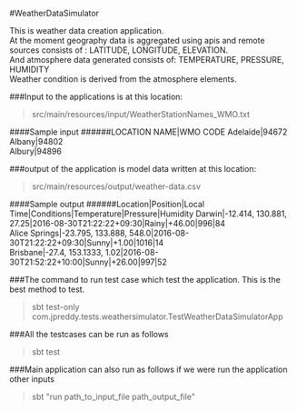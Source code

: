 #WeatherDataSimulator
<p>This is weather data creation application.<br>
At the moment geography data is aggregated using apis and remote sources consists of : LATITUDE, LONGITUDE, ELEVATION. <br>
And atmosphere data generated consists of: TEMPERATURE, PRESSURE, HUMIDITY <br>
Weather condition is derived from the atmosphere elements.<br>
</p>

###Input to the applications is at this location:
>src/main/resources/input/WeatherStationNames_WMO.txt

####Sample input
######LOCATION NAME|WMO CODE
Adelaide|94672 <br>
Albany|94802 <br>
Albury|94896 <br> 

###output of the application is model data written at this location:
>src/main/resources/output/weather-data.csv

####Sample output
######Location|Position|Local Time|Conditions|Temperature|Pressure|Humidity
Darwin|-12.414, 130.881, 27.25|2016-08-30T21:22:22+09:30|Rainy|+46.00|996|84 <br>
Alice Springs|-23.795, 133.888, 548.0|2016-08-30T21:22:22+09:30|Sunny|+1.00|1016|14 <br>
Brisbane|-27.4, 153.1333, 1.02|2016-08-30T21:52:22+10:00|Sunny|+26.00|997|52 <br>

###The command to run test case which test the application. This is the best method to test.
>sbt test-only com.jpreddy.tests.weathersimulator.TestWeatherDataSimulatorApp

###All the testcases can be run as follows
>sbt test

###Main application can also run as follows if we were run the application other inputs
>sbt "run path_to_input_file path_output_file"





